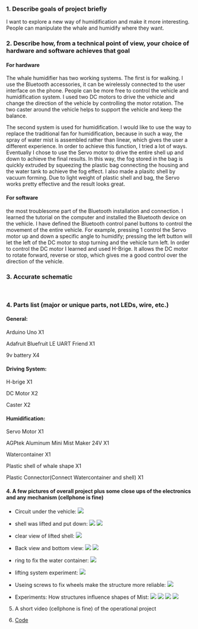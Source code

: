 ### 1. Describe goals of project briefly
I want to explore a new way of humidification and make it more interesting. People can manipulate the whale and humidify where they want.
 
### 2. Describe how, from a technical point of view, your choice of hardware and software achieves that goal
#### For hardware
The whale humidifier has two working systems.
The first is for walking. I use the Bluetooth accessories, it can be wirelessly connected to the user interface on the phone. People can be more free to control the vehicle and humidification system. I used two DC motors to drive the vehicle and change the direction of the vehicle by controlling the motor rotation. The two caster around the vehicle helps to support the vehicle and keep the balance.

The second system is used for humidification. I would like to use the way to replace the traditional fan for humidification, because in such a way, the spray of water mist is assembled rather than linear, which gives the user a different experience. In order to achieve this function, I tried a lot of ways. Eventually I chose to use the Servo motor to drive the entire shell up and down to achieve the final results. In this way, the fog stored in the bag is quickly extruded by squeezing the plastic bag connecting the housing and the water tank to achieve the fog effect. I also made a plasitc shell by vacuum forming. Due to light weight of plastic shell and bag, the Servo works pretty effective and the result looks great.
 
#### For software
the most troublesome part of the Bluetooth installation and connection. I learned the tutorial on the computer and installed the Bluetooth device on the vehicle. I have defined the Bluetooth control panel buttons to control the movement of the entire vehicle. For example, pressing 1 control the Servo motor up and down a specific angle to humidify; pressing the left button will let the left of the DC motor to stop turning and the vehicle turn left. In order to control the DC motor I learned and used H-Brige. It allows the DC motor to rotate forward, reverse or stop, which gives me a good control over the direction of the vehicle.
 
### 3. Accurate schematic
 
### 4. Parts list (major or unique parts, not LEDs, wire, etc.)
#### General:
Arduino Uno X1

Adafruit Bluefruit LE UART Friend X1

9v battery X4

#### Driving System:
H-brige X1

DC Motor X2

Caster X2

#### Humidification:
Servo Motor X1

AGPtek Aluminum Mini Mist Maker 24V X1

Watercontainer X1

Plastic shell of whale shape X1

Plastic Connector(Connect Watercontainer and shell) X1

#### 4. A few pictures of overall project plus some close ups of the electronics and any mechanism (cellphone is fine)
- Circuit under the vehicle: ![](images/IMG_2513.JPG)

- shell was lifted and put down: ![](images/IMG_2519.JPG)
 ![](images/IMG_2520.JPG)

- clear view of lifted shell: ![](images/IMG_2521.JPG)

- Back view and bottom view: ![](images/IMG_2523.JPG)
 ![](images/IMG_2522.JPG)

- ring to fix the water container: ![](images/IMG_2524.JPG)

- lifting system experiment: ![](images/IMG_2072.JPG)

- Useing screws to fix wheels make the structure more reliable: ![](images/IMG_2304.JPG)

- Experiments: How structures influence shapes of Mist: ![](images/test1.jpg)
 ![](images/test2.jpg)
 ![](images/test33.jpg)
 ![](images/test4.jpg)




5. A short video (cellphone is fine) of the operational project

6. [Code](https://github.com/danqian/homework1/blob/master/finalProject/code_finalproject)

